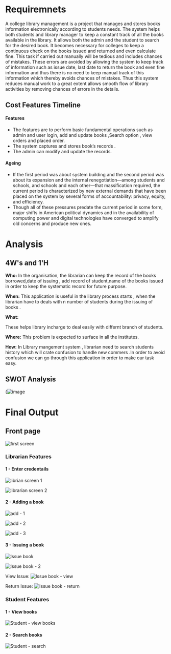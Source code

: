 # Requiremnets

A college library management is a project that manages and stores books information electronically according to students needs. The system helps both students and library manager to keep a constant track of all the books available in the library. It allows both the admin and the student to search for the desired book. It becomes necessary for colleges to keep a continuous check on the books issued and returned and even calculate fine. This task if carried out manually will be tedious and includes chances of mistakes. These errors are avoided by allowing the system to keep track of information such as issue date, last date to return the book and even fine information and thus there is no need to keep manual track of this information which thereby avoids chances of mistakes. Thus this system reduces manual work to a great extent allows smooth flow of library activities by removing chances of errors in the details.

## Cost Features Timeline

#### **Features**
* The features are to perform basic fundamental operations such as admin and user login, add and update books ,Search option , view orders and placed order.
* The system captures and stores book’s records . 
* The admin can modify and update the records.
#### **Ageing**
* If the first period was about system building and the second period was about its expansion and the internal renegotiation—among students and schools, and schools and each other—that massification required, the current period is characterized by new external demands that have been placed on the system by several forms of accountability: privacy, equity, and efficiency. 
* Though all of these pressures predate the current period in some form, major shifts in American political dynamics and in the availability of computing power and digital technologies have converged to amplify old concerns and produce new ones.


# Analysis 

## **4W's and 1'H**

**Who:** 
In the organisation, the librarian can keep the record of the books borrowed,date of issuing , add record of student,name of the books issued in order to keep the systematic record for future purpose.
 
**When:**
This application is useful in the library process starts , when the librarian have to deals with n number of students during the issuing of books .


**What:**

   These  helps library incharge to deal  easily with differnt branch of students.
   
**Where:**
   This problem is expected to surface in all the institutes.

**How:**
   In Library mangement system , librarian need to search  students history which will crate confusion to handle new commers .In order to avoid confusion we can go through this application in order to make our task easy.


## **SWOT Analysis**

(![image](https://user-images.githubusercontent.com/61508935/131898682-4f742c6c-39be-422a-b009-f1ea94201d38.png)

# Final Output

## Front page
![first screen](https://user-images.githubusercontent.com/80781718/131964274-fe803b67-2b24-495f-8ead-a4ece1571ce1.jpg)

### Librarian Features
#### 1 - Enter credentails
![librian screen 1](https://user-images.githubusercontent.com/80781718/131964478-de68595a-4142-48a0-9e4f-fae5cff3ea32.jpg)

![librarian screen 2](https://user-images.githubusercontent.com/80781718/131964483-d398d11a-2aae-4ecd-80da-c9f003a6da8a.jpg)

#### 2 - Adding a book
![add - 1](https://user-images.githubusercontent.com/80781718/131964553-b958e5fb-3b4e-40be-9e92-2a091053e247.jpg)

![add - 2](https://user-images.githubusercontent.com/80781718/131964563-3643b755-e871-415a-a75f-3182864a343d.jpg)

![add - 3](https://user-images.githubusercontent.com/80781718/131964570-428e12fa-595d-4526-b74d-f74b6b97e406.jpg)

#### 3 - Issuing a book
![Issue book](https://user-images.githubusercontent.com/80781718/131964589-12128ca4-d628-4cd4-bb0a-c59b6f22b7c5.jpg)

![Issue book - 2](https://user-images.githubusercontent.com/80781718/131964745-99163de8-e1c8-4dc7-8b59-7ed4cc3627c1.jpg)

View Issue: ![Issue book - view](https://user-images.githubusercontent.com/80781718/131964797-b230aac8-b6f0-424a-a1ff-57dad4810a1f.jpg)

Return Issue: ![Issue book - return](https://user-images.githubusercontent.com/80781718/131964826-177a94ea-9c5a-40e6-a1d3-9ffde666bcc2.jpg)

### Student Features
#### 1 - View books
![Student - view books](https://user-images.githubusercontent.com/80781718/131964907-ef4115d3-5bfb-42ca-a9bd-dabdbb39ba4c.jpg)

#### 2 - Search books
![Student - search](https://user-images.githubusercontent.com/80781718/131964937-94191a28-f5d4-4be5-bd1a-f5082af71c1f.jpg)

